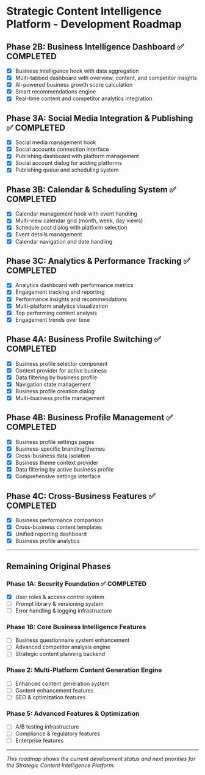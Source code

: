 # Strategic Content Intelligence Platform - Development Roadmap

## Phase 2B: Business Intelligence Dashboard ✅ COMPLETED
- [x] Business intelligence hook with data aggregation
- [x] Multi-tabbed dashboard with overview, content, and competitor insights
- [x] AI-powered business growth score calculation
- [x] Smart recommendations engine
- [x] Real-time content and competitor analytics integration

## Phase 3A: Social Media Integration & Publishing ✅ COMPLETED  
- [x] Social media management hook
- [x] Social accounts connection interface
- [x] Publishing dashboard with platform management
- [x] Social account dialog for adding platforms
- [x] Publishing queue and scheduling system

## Phase 3B: Calendar & Scheduling System ✅ COMPLETED
- [x] Calendar management hook with event handling
- [x] Multi-view calendar grid (month, week, day views)
- [x] Schedule post dialog with platform selection
- [x] Event details management
- [x] Calendar navigation and date handling

## Phase 3C: Analytics & Performance Tracking ✅ COMPLETED
- [x] Analytics dashboard with performance metrics
- [x] Engagement tracking and reporting  
- [x] Performance insights and recommendations
- [x] Multi-platform analytics visualization
- [x] Top performing content analysis
- [x] Engagement trends over time

## Phase 4A: Business Profile Switching ✅ COMPLETED
- [x] Business profile selector component
- [x] Context provider for active business
- [x] Data filtering by business profile
- [x] Navigation state management
- [x] Business profile creation dialog
- [x] Multi-business profile management

## Phase 4B: Business Profile Management ✅ COMPLETED
- [x] Business profile settings pages
- [x] Business-specific branding/themes
- [x] Cross-business data isolation
- [x] Business theme context provider
- [x] Data filtering by active business profile
- [x] Comprehensive settings interface

## Phase 4C: Cross-Business Features ✅ COMPLETED
- [x] Business performance comparison
- [x] Cross-business content templates
- [x] Unified reporting dashboard
- [x] Business profile analytics

---

## Remaining Original Phases

### Phase 1A: Security Foundation ✅ COMPLETED
- [x] User roles & access control system
- [ ] Prompt library & versioning system  
- [ ] Error handling & logging infrastructure

### Phase 1B: Core Business Intelligence Features
- [ ] Business questionnaire system enhancement
- [ ] Advanced competitor analysis engine
- [ ] Strategic content planning backend

### Phase 2: Multi-Platform Content Generation Engine
- [ ] Enhanced content generation system
- [ ] Content enhancement features
- [ ] SEO & optimization features

### Phase 5: Advanced Features & Optimization
- [ ] A/B testing infrastructure
- [ ] Compliance & regulatory features
- [ ] Enterprise features

---

*This roadmap shows the current development status and next priorities for the Strategic Content Intelligence Platform.*